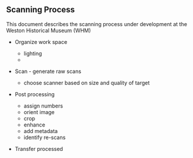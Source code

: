 ## Scanning Process

This document describes the scanning process under development at the Weston Historical Museum  (WHM)


- Organize work space

    - lighting
    - 

- Scan - generate raw scans

    - choose scanner based on size and quality of target

- Post processing

    - assign numbers
    - orient image
    - crop 
    - enhance
    - add metadata
    - identify re-scans

- Transfer processed

